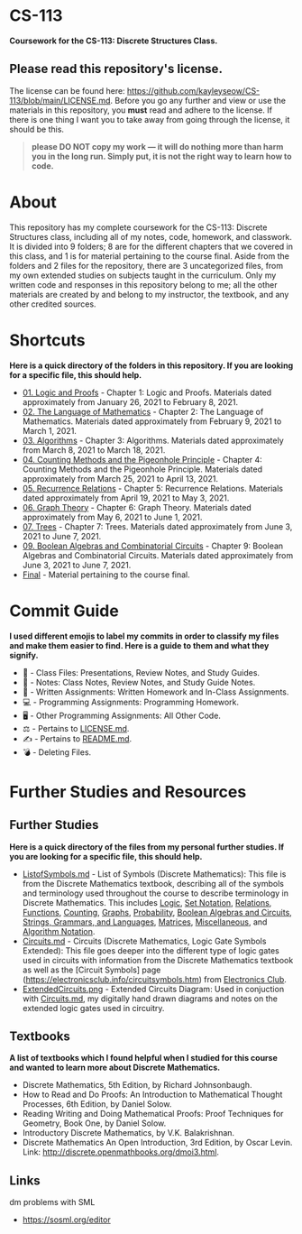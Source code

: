 # CS-113  
**Coursework for the CS-113: Discrete Structures Class.**
## Please read this repository's license. 
The license can be found here: https://github.com/kayleyseow/CS-113/blob/main/LICENSE.md. Before you go any further and view or use the materials in this repository, you **must** read and adhere to the license. If there is one thing I want you to take away from going through the license, it should be this.  
> **please DO NOT copy my work — it will do nothing more than harm you in the long run. Simply put, it is not the right way to learn how to code.**  

# About
This repository has my complete coursework for the CS-113: Discrete Structures class, including all of my notes, code, homework, and classwork. It is divided into 9 folders; 8 are for the different chapters that we covered in this class, and 1 is for material pertaining to the course final. Aside from the folders and 2 files for the repository, there are 3 uncategorized files, from my own extended studies on subjects taught in the curriculum. Only my written code and responses in this repository belong to me; all the other materials are created by and belong to my instructor, the textbook, and any other credited sources.  

# Shortcuts
**Here is a quick directory of the folders in this repository. If you are looking for a specific file, this should help.**  
- [01. Logic and Proofs](https://github.com/kayleyseow/CS-113/tree/main/01.%20Logic%20and%20Proofs) - Chapter 1: Logic and Proofs. Materials dated approximately from January 26, 2021 to February 8, 2021.  
- [02. The Language of Mathematics](https://github.com/kayleyseow/CS-113/tree/main/02.%20The%20Language%20of%20Mathematics) - Chapter 2: The Language of Mathematics. Materials dated approximately from February 9, 2021 to March 1, 2021.  
- [03. Algorithms](https://github.com/kayleyseow/CS-113/tree/main/03.%20Algorithms) - Chapter 3: Algorithms. Materials dated approximately from March 8, 2021 to March 18, 2021.  
- [04. Counting Methods and the Pigeonhole Principle](https://github.com/kayleyseow/CS-113/tree/main/04.%20Counting%20Methods%20and%20the%20Pigeonhole%20Principle) - Chapter 4: Counting Methods and the Pigeonhole Principle. Materials dated approximately from March 25, 2021 to April 13, 2021.  
- [05. Recurrence Relations](https://github.com/kayleyseow/CS-113/tree/main/05.%20Recurrence%20Relations) - Chapter 5: Recurrence Relations. Materials dated approximately from April 19, 2021 to May 3, 2021.  
- [06. Graph Theory](https://github.com/kayleyseow/CS-113/tree/main/06.%20Graph%20Theory) - Chapter 6: Graph Theory. Materials dated approximately from May 6, 2021 to June 1, 2021.  
- [07. Trees](https://github.com/kayleyseow/CS-113/tree/main/07.%20Trees) - Chapter 7: Trees. Materials dated approximately from June 3, 2021 to June 7, 2021.  
- [09. Boolean Algebras and Combinatorial Circuits](https://github.com/kayleyseow/CS-113/tree/main/09.%20Boolean%20Algebras%20and%20Combinatorial%20Circuits) - Chapter 9: Boolean Algebras and Combinatorial Circuits. Materials dated approximately from June 3, 2021 to June 7, 2021.  
- [Final](https://github.com/kayleyseow/CS-113/tree/main/Final) - Material pertaining to the course final.

# Commit Guide 
**I used different emojis to label my commits in order to classify my files and make them easier to find. Here is a guide to them and what they signify.**  
- 📄 - Class Files: Presentations, Review Notes, and Study Guides.  
- 📓 - Notes: Class Notes, Review Notes, and Study Guide Notes.  
- 📝 - Written Assignments: Written Homework and In-Class Assignments.  
- 💻 - Programming Assignments: Programming Homework.  
- 🖥 - Other Programming Assignments: All Other Code.  
- ⚖ - Pertains to [LICENSE.md](https://github.com/kayleyseow/CS-113/blob/main/LICENSE.md).  
- ✍ - Pertains to [README.md](https://github.com/kayleyseow/CS-113/blob/main/README.md).  
- 💣 - Deleting Files.  

# Further Studies and Resources

## Further Studies
**Here is a quick directory of the files from my personal further studies. If you are looking for a specific file, this should help.**
- [ListofSymbols.md](https://github.com/kayleyseow/CS-113/blob/main/ListofSymbols.md) - List of Symbols (Discrete Mathematics): This file is from the Discrete Mathematics textbook, describing all of the symbols and terminology used throughout the course to describe terminology in Discrete Mathematics. This includes [Logic](https://github.com/kayleyseow/CS-113/blob/main/ListofSymbols.md#logic), [Set Notation](https://github.com/kayleyseow/CS-113/blob/main/ListofSymbols.md#set-notation), [Relations](https://github.com/kayleyseow/CS-113/blob/main/ListofSymbols.md#relations), [Functions](https://github.com/kayleyseow/CS-113/blob/main/ListofSymbols.md#functions), [Counting](https://github.com/kayleyseow/CS-113/blob/main/ListofSymbols.md#counting), [Graphs](https://github.com/kayleyseow/CS-113/blob/main/ListofSymbols.md#graphs), [Probability](https://github.com/kayleyseow/CS-113/blob/main/ListofSymbols.md#probability), [Boolean Algebras and Circuits](https://github.com/kayleyseow/CS-113/blob/main/ListofSymbols.md#boolean-algebras-and-circuits), [Strings, Grammars, and Languages](https://github.com/kayleyseow/CS-113/blob/main/ListofSymbols.md#strings-grammars-and-languages), [Matrices](https://github.com/kayleyseow/CS-113/blob/main/ListofSymbols.md#matrices), [Miscellaneous](https://github.com/kayleyseow/CS-113/blob/main/ListofSymbols.md#miscellaneous), and [Algorithm Notation](https://github.com/kayleyseow/CS-113/blob/main/ListofSymbols.md#algorithm-notation). 
- [Circuits.md](https://github.com/kayleyseow/CS-113/blob/main/Circuits.md) - Circuits (Discrete Mathematics, Logic Gate Symbols Extended): This file goes deeper into the different type of logic gates used in circuits with information from the Discrete Mathematics textbook as well as the [Circuit Symbols] page (https://electronicsclub.info/circuitsymbols.htm) from [Electronics Club](https://electronicsclub.info/).
- [ExtendedCircuits.png](https://github.com/kayleyseow/CS-113/blob/main/ExtendedCircuits.png) - Extended Circuits Diagram: Used in conjuction with [Circuits.md](https://github.com/kayleyseow/CS-113/blob/main/Circuits.md), my digitally hand drawn diagrams and notes on the extended logic gates used in circuitry.  

## Textbooks
**A list of textbooks which I found helpful when I studied for this course and wanted to learn more about Discrete Mathematics.**
- Discrete Mathematics, 5th Edition, by Richard Johnsonbaugh.
- How to Read and Do Proofs: An Introduction to Mathematical Thought Processes, 6th Edition, by Daniel Solow.
- Reading Writing and Doing Mathematical Proofs: Proof Techniques for Geometry, Book One, by Daniel Solow.
- Introductory Discrete Mathematics, by V.K. Balakrishnan. 
- Discrete Mathematics An Open Introduction, 3rd Edition, by Oscar Levin. Link: http://discrete.openmathbooks.org/dmoi3.html.

## Links
dm problems with SML
- https://sosml.org/editor
